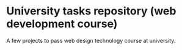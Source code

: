 # University tasks repository (web development course)
A few projects to pass web design technology course at university.
